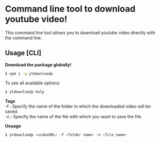 # Command line tool to download youtube video!

This command line tool allows you to download youtube video directly with the command line.

## Usage [CLI]

<b>Download the package globally!</b>
```bash
$ npm i -g ytdownloadp
```

To see all available options:
```bash
$ ytdownloadp help
```

<b>Tags</b> <br>
-f : Specify the name of the folder in which the downloaded video will be saved.<br>
-n : Specify the name of the file with which you want to save the file.


<b>Usuage</b>

```bash
$ ytdownloadp <videoURL> -f <folder name> -n <file name>
```
